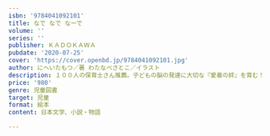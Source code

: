 ```yaml
---
isbn: '9784041092101'
title: なで なで なーで
volume: ''
series: ''
publisher: ＫＡＤＯＫＡＷＡ
pubdate: '2020-07-25'
cover: 'https://cover.openbd.jp/9784041092101.jpg'
author: にへいたもつ／著 わたなべさとこ／イラスト
description: １００人の保育士さん推薦。子どもの脳の発達に大切な『愛着の絆』を育む！
price: '980'
genre: 児童図書
target: 児童
format: 絵本
content: 日本文学、小説・物語

---
```

